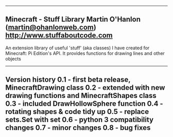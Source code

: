 -------------------------------------------------------------------------------
Minecraft - Stuff Library
Martin O'Hanlon (martin@ohanlonweb.com)
http://www.stuffaboutcode.com
-------------------------------------------------------------------------------

An extension library of useful 'stuff' (aka classes) I have created for 
Minecraft: Pi Edition's API.  It provides functions for drawing lines
and other objects

------------------------------------------------------------------------------

Version history
0.1 - first beta release, MinecraftDrawing class
0.2 - extended with new drawing functions and MinecraftShapes class
0.3 - included DrawHollowSphere function
0.4 - rotating shapes & code tidy up
0.5 - replace sets.Set with set
0.6 - python 3 compatibility changes
0.7 - minor changes
0.8 - bug fixes
-------------------------------------------------------------------------------
